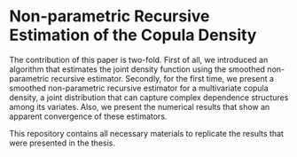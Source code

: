 # Non-parametric Recursive Estimation of the Copula Density

The contribution of this paper is two-fold. First of all, we introduced an algorithm that estimates the joint density function using the smoothed non-parametric recursive estimator. Secondly, for the first time, we present a smoothed non-parametric recursive estimator for a multivariate copula density, a joint distribution that can capture complex dependence structures among its variates. Also, we present the numerical results that show an apparent convergence of these estimators.

This repository contains all necessary materials to replicate the results that were presented in the thesis.